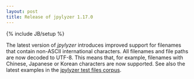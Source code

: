 ```yaml
---
layout: post
title: Release of jpylyzer 1.17.0 
---
```

{% include JB/setup %}

The latest version of *jpylyzer* introduces improved support for filenames that contain non-ASCII international characters. All filenames and file paths are now decoded to UTF-8. This means that, for example, filenames with Chinese, Japanese or Korean characters are now supported. See also the latest examples in the [jpylyzer test files corpus](https://github.com/openpreserve/jpylyzer-test-files). 
